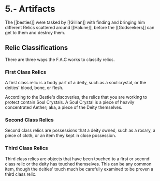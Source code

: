 # 5.- Artifacts
The [[besties]] were tasked by [[Gillian]] with finding and bringing him different Relics scattered around [[Halune]], before the [[Godseekers]] can get to them and destroy them. 

## Relic Classifications

There are three ways the F.A.C works to classify relics.

### First Class Relics

A first class relic is a body part of a deity, such as a soul crystal, or the deities' blood, bone, or flesh.

According to the Bestie's discoveries, the relics that you are working to protect contain Soul Crystals. A Soul Crystal is a piece of heavily concentrated Aether; aka, a piece of the Deity themselves.

### Second Class Relics

Second class relics are possessions that a deity owned, such as a rosary, a piece of cloth, or an item they kept in close possession.

### Third Class Relics

Third class relics are objects that have been touched to a first or second class relic or the deity has touched themselves. This can be any common item, though the deities' touch much be carefully examined to be proven a third class relic.






